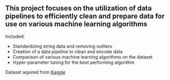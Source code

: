 ## This project focuses on the utilization of data pipelines to efficiently clean and prepare data for use on various machine learning algorithms

Included:
* Standardizing string data and removing outliers
* Creation of a data pipeline to clean and encode data
* Comparison of various machine learning algorithms on the dataset
* Hyper-parameter tuning for the best performing algorithm

Dataset aquired from [Kaggle](https://www.kaggle.com/competitions/spaceship-titanic/data)
